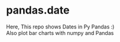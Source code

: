 # pandas.date
Here, This repo shows Dates in Py Pandas :) <br />
Also plot bar charts with numpy and Pandas
